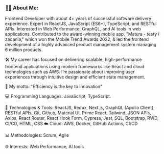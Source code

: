 ### 👨‍💻 About Me: 
Frontend Developer with about 4+ years of successful software delivery experience. Expert in ReactJS, JavaScript (ES6+), TypeScript, and RESTful APIs. Interested in Web Performance, GraphQL, and AI tools in web applications. Contributed to the award-winning mobile app, "Matura - testy i zadania," which won the Mobile Trend Awards 2022, & led the frontend development of a highly advanced product management system managing 6 million products.

🛠️ My career has focused on delivering scalable, high-performance frontend applications using modern frameworks like React and cloud technologies such as AWS. I’m passionate about improving user experiences through intuitive design and efficient state management.

🚀 My motto: "Efficiency is the key to innovation"

💻 Programming Languages: JavaScript, TypeScript.

🔧 Technologies & Tools: ReactJS, Redux, Next.js, GraphQL (Apollo Client), RESTful APIs, Git, Github, Material UI, Prime React, Tailwind, JSON APIs, Axios, React Router, React Hook Form, Cypress, Jest, SQL, Bootstrap, RWD, CI/CD, HTML, CSS
☁️ Cloud: AWS, Docker, GitHub Actions, CI/CD

📊 Methodologies: Scrum, Agile

🌐 Interests: Web Performance, AI tools



